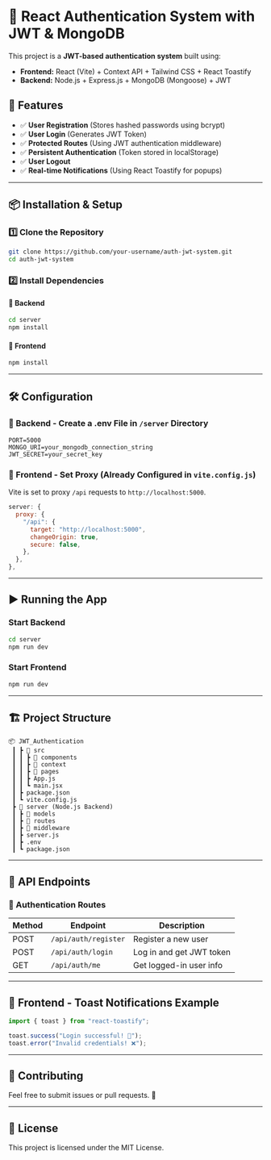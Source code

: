 # 🔐 React Authentication System with JWT & MongoDB

This project is a **JWT-based authentication system** built using:

- **Frontend:** React (Vite) + Context API + Tailwind CSS + React Toastify
- **Backend:** Node.js + Express.js + MongoDB (Mongoose) + JWT

## 🚀 Features

- ✅ **User Registration** (Stores hashed passwords using bcrypt)
- ✅ **User Login** (Generates JWT Token)
- ✅ **Protected Routes** (Using JWT authentication middleware)
- ✅ **Persistent Authentication** (Token stored in localStorage)
- ✅ **User Logout**
- ✅ **Real-time Notifications** (Using React Toastify for popups)

---

## 📦 Installation & Setup

### 1️⃣ Clone the Repository
```sh
git clone https://github.com/your-username/auth-jwt-system.git
cd auth-jwt-system
```

### 2️⃣ Install Dependencies
#### 🔹 Backend
```sh
cd server
npm install
```

#### 🔹 Frontend
```sh
npm install
```

---

## 🛠️ Configuration

### 🔹 Backend - Create a **.env** File in `/server` Directory
```env
PORT=5000
MONGO_URI=your_mongodb_connection_string
JWT_SECRET=your_secret_key
```

### 🔹 Frontend - Set Proxy (Already Configured in `vite.config.js`)

Vite is set to proxy `/api` requests to `http://localhost:5000`.

```js
server: {
  proxy: {
    "/api": {
      target: "http://localhost:5000",
      changeOrigin: true,
      secure: false,
    },
  },
},
```

---

## ▶️ Running the App

### Start Backend
```sh
cd server
npm run dev
```

### Start Frontend
```sh
npm run dev
```

---

## 🏗️ Project Structure

```
📦 JWT_Authentication
 ┃ ┣ 📂 src
 ┃ ┃ ┣ 📂 components
 ┃ ┃ ┣ 📂 context
 ┃ ┃ ┣ 📂 pages
 ┃ ┃ ┣ App.js
 ┃ ┃ ┗ main.jsx
 ┃ ┣ package.json
 ┃ ┗ vite.config.js
 ┣ 📂 server (Node.js Backend)
 ┃ ┣ 📂 models
 ┃ ┣ 📂 routes
 ┃ ┣ 📂 middleware
 ┃ ┣ server.js
 ┃ ┣ .env
 ┃ ┗ package.json
```

---

## 🔑 API Endpoints

### 📝 Authentication Routes

| Method | Endpoint        | Description               |
|--------|----------------|---------------------------|
| POST   | `/api/auth/register` | Register a new user      |
| POST   | `/api/auth/login`    | Log in and get JWT token |
| GET    | `/api/auth/me`       | Get logged-in user info  |

---

## 🎨 Frontend - Toast Notifications Example

```js
import { toast } from "react-toastify";

toast.success("Login successful! 🎉");
toast.error("Invalid credentials! ❌");
```

---

## 🤝 Contributing
Feel free to submit issues or pull requests. 🚀

---

## 📜 License
This project is licensed under the MIT License.

